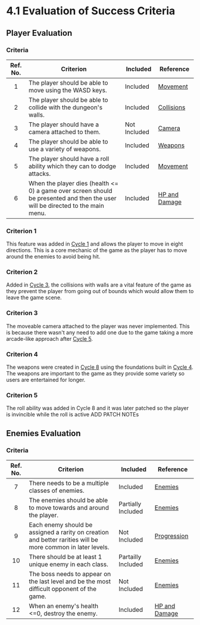 # 4.1 Evaluation of Success Criteria

## Player Evaluation

### Criteria

| Ref. No. | Criterion                                                                                                                      | Included     | Reference                                                                       |
| :------: | ------------------------------------------------------------------------------------------------------------------------------ | ------------ | ------------------------------------------------------------------------------- |
|     1    | The player should be able to move using the WASD keys.                                                                         | Included     | [Movement](../analysis/features-of-the-proposed-solution.md#movement)           |
|     2    | The player should be able to collide with the dungeon's walls.                                                                 | Included     | [Collisions](../analysis/features-of-the-proposed-solution.md#collisions)       |
|     3    | The player should have a camera attached to them.                                                                              | Not Included | [Camera](../analysis/features-of-the-proposed-solution.md#camera)               |
|     4    | The player should be able to use a variety of weapons.                                                                         | Included     | [Weapons](../analysis/features-of-the-proposed-solution.md#weapons)             |
|     5    | The player should have a roll ability which they can to dodge attacks.                                                         | Included     | [Movement](../analysis/features-of-the-proposed-solution.md#movement)           |
|     6    | When the player dies (health <= 0) a game over screen should be presented and then the user will be directed to the main menu. | Included     | [HP and Damage](../analysis/features-of-the-proposed-solution.md#hp-and-damage) |

### Criterion 1

This feature was added in [Cycle 1](../design-and-development/cycle-1a.md) and allows the player to move in eight directions. This is a core mechanic of the game as the player has to move around the enemies to avoid being hit.

### Criterion 2

Added in [Cycle 3](../design-and-development/cycle-3.md), the collisions with walls are a vital feature of the game as they prevent the player from going out of bounds which would allow them to leave the game scene.

### Criterion 3

The moveable camera attached to the player was never implemented. This is because there wasn't any need to add one due to the game taking a more arcade-like approach after [Cycle 5](../design-and-development/cycle-5.md).

### Criterion 4

The weapons were created in [Cycle 8](../design-and-development/cycle-8.md) using the foundations built in [Cycle 4](../design-and-development/cycle-4.md). The weapons are important to the game as they provide some variety so users are entertained for longer.

### Criterion 5

The roll ability was added in Cycle 8 and it was later patched so the player is invincible while the roll is active ADD PATCH NOTEs

## Enemies Evaluation

### Criteria

| Ref. No. | Criterion                                                                                                   | Included           | Reference                                                                       |
| :------: | ----------------------------------------------------------------------------------------------------------- | ------------------ | ------------------------------------------------------------------------------- |
|     7    | There needs to be a multiple classes of enemies.                                                            | Included           | [Enemies](../analysis/features-of-the-proposed-solution.md#enemies)             |
|     8    | The enemies should be able to move towards and around the player.                                           | Partially Included | [Enemies](../analysis/features-of-the-proposed-solution.md#enemies)             |
|     9    | Each enemy should be assigned a rarity on creation and better rarities will be more common in later levels. | Not Included       | [Progression](../analysis/features-of-the-proposed-solution.md#progression)     |
|    10    | There should be at least 1 unique enemy in each class.                                                      | Partailly Included | [Enemies](../analysis/features-of-the-proposed-solution.md#enemies)             |
|    11    | The boss needs to appear on the last level and be the most difficult opponent of the game.                  | Not Included       | [Enemies](../analysis/features-of-the-proposed-solution.md#enemies)             |
|    12    | When an enemy's health <=0, destroy the enemy.                                                              | Included           | [HP and Damage](../analysis/features-of-the-proposed-solution.md#hp-and-damage) |
